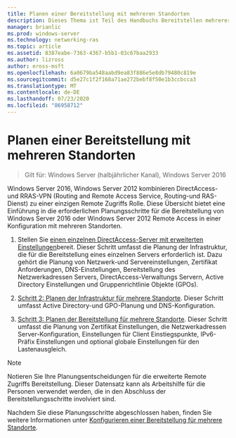 ```yaml
---
title: Planen einer Bereitstellung mit mehreren Standorten
description: Dieses Thema ist Teil des Handbuchs Bereitstellen mehrerer Remote Zugriffs Server in einer Bereitstellung mit mehreren Standorten in Windows Server 2016.
manager: brianlic
ms.prod: windows-server
ms.technology: networking-ras
ms.topic: article
ms.assetid: 8387eabe-7363-4367-b5b1-03c67baa2933
ms.author: lizross
author: eross-msft
ms.openlocfilehash: 6a0679ba548aabd9ea83f886e5e8db79480c819e
ms.sourcegitcommit: d5e27c1f2f168a71ae272bebf8f50e1b3ccbcca3
ms.translationtype: MT
ms.contentlocale: de-DE
ms.lasthandoff: 07/23/2020
ms.locfileid: "86958712"
---
```

# <a name="plan-a-multisite-deployment"></a>Planen einer Bereitstellung mit mehreren Standorten

>Gilt für: Windows Server (halbjährlicher Kanal), Windows Server 2016

 Windows Server 2016, Windows Server 2012 kombinieren DirectAccess-und RRAS-VPN (Routing and Remote Access Service, Routing-und RAS-Dienst) zu einer einzigen Remote Zugriffs Rolle. Diese Übersicht bietet eine Einführung in die erforderlichen Planungsschritte für die Bereitstellung von Windows Server 2016 oder Windows Server 2012 Remote Access in einer Konfiguration mit mehreren Standorten.  
  
1.  Stellen Sie [einen einzelnen DirectAccess-Server mit erweiterten Einstellungen](/previous-versions/windows/it-pro/windows-server-2012-R2-and-2012/hh831436(v=ws.11))bereit. Dieser Schritt umfasst die Planung der Infrastruktur, die für die Bereitstellung eines einzelnen Servers erforderlich ist. Dazu gehört die Planung von Netzwerk-und Servereinstellungen, Zertifikat Anforderungen, DNS-Einstellungen, Bereitstellung des Netzwerkadressen Servers, DirectAccess-Verwaltungs Servern, Active Directory Einstellungen und Gruppenrichtlinie Objekte (GPOs).  
  
2.  [Schritt 2: Planen der Infrastruktur für mehrere Standorte](Step-2-Plan-the-Multisite-Infrastructure.md). Dieser Schritt umfasst Active Directory-und GPO-Planung und DNS-Konfiguration.  
  
3.  [Schritt 3: Planen der Bereitstellung für mehrere Standorte](Step-3-Plan-the-Multisite-Deployment.md). Dieser Schritt umfasst die Planung von Zertifikat Einstellungen, die Netzwerkadressen Server-Konfiguration, Einstellungen für Client Einstiegspunkte, IPv6-Präfix Einstellungen und optional globale Einstellungen für den Lastenausgleich.  
  
> [!NOTE]  
> Notieren Sie Ihre Planungsentscheidungen für die erweiterte Remote Zugriffs Bereitstellung. Dieser Datensatz kann als Arbeitshilfe für die Personen verwendet werden, die in den Abschluss der Bereitstellungsschritte involviert sind.  
  
Nachdem Sie diese Planungsschritte abgeschlossen haben, finden Sie weitere Informationen unter [Konfigurieren einer Bereitstellung für mehrere Standorte](../configure/Configure-a-Multisite-Deployment.md).  
  
